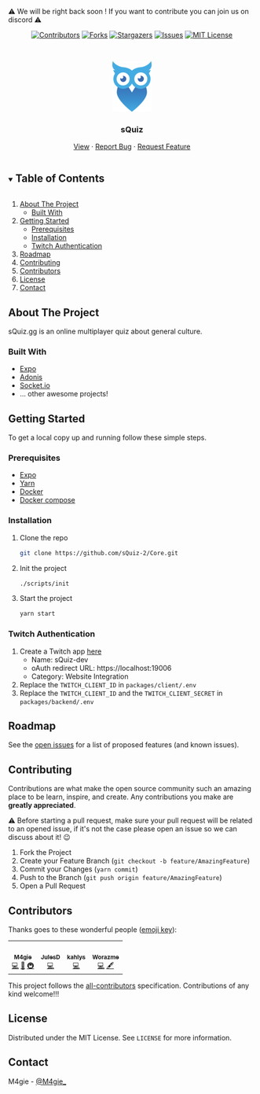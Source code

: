 ⚠️ We will be right back soon ! If you want to contribute you can join us on discord ⚠️

<!-- PROJECT SHIELDS -->
<div align="center">

[![Contributors][contributors-shield]][contributors-url]
[![Forks][forks-shield]][forks-url]
[![Stargazers][stars-shield]][stars-url]
[![Issues][issues-shield]][issues-url]
[![MIT License][license-shield]][license-url]

</div>



<!-- PROJECT LOGO -->
<br />
<p align="center">
  <a href="https://github.com/sQuiz-2/Core">
    <img src="images/logo.png" alt="Logo" width="80" height="103">
  </a>

  <h3 align="center">sQuiz</h3>

  <p align="center">
    <a href="https://squiz.gg">View</a>
    ·
    <a href="https://github.com/sQuiz-2/Core/issues">Report Bug</a>
    ·
    <a href="https://github.com/sQuiz-2/Core/issues">Request Feature</a>
  </p>
</p>



<!-- TABLE OF CONTENTS -->
<details open="open">
  <summary><h2 style="display: inline-block">Table of Contents</h2></summary>
  <ol>
    <li>
      <a href="#about-the-project">About The Project</a>
      <ul>
        <li><a href="#built-with">Built With</a></li>
      </ul>
    </li>
    <li>
      <a href="#getting-started">Getting Started</a>
      <ul>
        <li><a href="#prerequisites">Prerequisites</a></li>
        <li><a href="#installation">Installation</a></li>
        <li><a href="#twitch-authentication">Twitch Authentication</a></li>
      </ul>
    </li>
    <li><a href="#roadmap">Roadmap</a></li>
    <li><a href="#contributing">Contributing</a></li>
    <li><a href="#contributors">Contributors</a></li>
    <li><a href="#license">License</a></li>
    <li><a href="#contact">Contact</a></li>
  </ol>
</details>



<!-- ABOUT THE PROJECT -->
## About The Project

sQuiz.gg is an online multiplayer quiz about general culture. 


### Built With

* [Expo](https://expo.io/)
* [Adonis](https://preview.adonisjs.com/)
* [Socket.io](https://socket.io/)
* ... other awesome projects!



<!-- GETTING STARTED -->
## Getting Started

To get a local copy up and running follow these simple steps.

### Prerequisites

* [Expo](https://docs.expo.io/get-started/installation/)
* [Yarn](https://classic.yarnpkg.com/lang/en/)
* [Docker](https://www.docker.com/)
* [Docker compose](https://docs.docker.com/compose/install/)

### Installation

1. Clone the repo
   ```sh
   git clone https://github.com/sQuiz-2/Core.git
   ```
2. Init the project
   ```sh
   ./scripts/init
   ```
3. Start the project
   ```sh
   yarn start
   ```

### Twitch Authentication

1. Create a Twitch app [here](https://dev.twitch.tv/console/apps/create)
   - Name: sQuiz-dev
   - oAuth redirect URL: https://localhost:19006
   - Category: Website Integration
1. Replace the `TWITCH_CLIENT_ID` in `packages/client/.env`
1. Replace the `TWITCH_CLIENT_ID` and the `TWITCH_CLIENT_SECRET` in `packages/backend/.env`

<!-- ROADMAP -->
## Roadmap

See the [open issues](https://github.com/sQuiz-2/Core/issues) for a list of proposed features (and known issues).



<!-- CONTRIBUTING -->
## Contributing

Contributions are what make the open source community such an amazing place to be learn, inspire, and create. Any contributions you make are **greatly appreciated**.

⚠️ Before starting a pull request, make sure your pull request will be related to an opened issue, if it's not the case please open an issue so we can discuss about it! 😉

1. Fork the Project
2. Create your Feature Branch (`git checkout -b feature/AmazingFeature`)
3. Commit your Changes (`yarn commit`)
4. Push to the Branch (`git push origin feature/AmazingFeature`)
5. Open a Pull Request


<!-- CONTRIBUTORS -->
## Contributors

Thanks goes to these wonderful people ([emoji key](https://allcontributors.org/docs/en/emoji-key)):

<!-- ALL-CONTRIBUTORS-LIST:START - Do not remove or modify this section -->
<!-- prettier-ignore-start -->
<!-- markdownlint-disable -->
<table>
  <tr>
    <td align="center"><a href="http://m4gie.com/"><img src="https://avatars2.githubusercontent.com/u/33150916?v=4?s=100" width="100px;" alt=""/><br /><sub><b>M4gie</b></sub></a><br /><a href="https://github.com/sQuiz-2/Core/commits?author=M4gie" title="Code">💻</a> <a href="#design-M4gie" title="Design">🎨</a> <a href="#infra-M4gie" title="Infrastructure (Hosting, Build-Tools, etc)">🚇</a></td>
    <td align="center"><a href="https://github.com/JulesDT"><img src="https://avatars2.githubusercontent.com/u/14008484?v=4?s=100" width="100px;" alt=""/><br /><sub><b>JulesD</b></sub></a><br /><a href="https://github.com/sQuiz-2/Core/commits?author=JulesDT" title="Code">💻</a></td>
    <td align="center"><a href="https://github.com/kahlys"><img src="https://avatars0.githubusercontent.com/u/23560176?v=4?s=100" width="100px;" alt=""/><br /><sub><b>kahlys</b></sub></a><br /><a href="https://github.com/sQuiz-2/Core/commits?author=kahlys" title="Code">💻</a></td>
    <td align="center"><a href="https://github.com/Worazme"><img src="https://avatars.githubusercontent.com/u/39632157?v=4?s=100" width="100px;" alt=""/><br /><sub><b>Worazme</b></sub></a><br /><a href="https://github.com/sQuiz-2/Core/commits?author=Worazme" title="Code">💻</a> <a href="#content-Worazme" title="Content">🖋</a></td>
  </tr>
</table>

<!-- markdownlint-restore -->
<!-- prettier-ignore-end -->

<!-- ALL-CONTRIBUTORS-LIST:END -->

This project follows the [all-contributors](https://github.com/all-contributors/all-contributors) specification. Contributions of any kind welcome!!!


<!-- LICENSE -->
## License

Distributed under the MIT License. See `LICENSE` for more information.



<!-- CONTACT -->
## Contact

M4gie - [@M4gie_](https://twitter.com/M4gie_)



<!-- MARKDOWN LINKS & IMAGES -->
<!-- https://www.markdownguide.org/basic-syntax/#reference-style-links -->
[contributors-shield]: https://img.shields.io/github/contributors/sQuiz-2/Core.svg?style=for-the-badge
[contributors-url]: https://github.com/sQuiz-2/Core/graphs/contributors
[forks-shield]: https://img.shields.io/github/forks/sQuiz-2/Core.svg?style=for-the-badge
[forks-url]: https://github.com/sQuiz-2/Core/network/members
[stars-shield]: https://img.shields.io/github/stars/sQuiz-2/Core.svg?style=for-the-badge
[stars-url]: https://github.com/sQuiz-2/Core/stargazers
[issues-shield]: https://img.shields.io/github/issues/sQuiz-2/Core.svg?style=for-the-badge
[issues-url]: https://github.com/sQuiz-2/Core/issues
[license-shield]: https://img.shields.io/github/license/sQuiz-2/Core.svg?style=for-the-badge
[license-url]: https://github.com/sQuiz-2/Core/blob/main/LICENSE.txt

